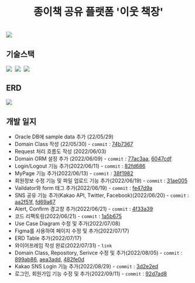 <h1 align="center">종이책 공유 플랫폼 '이웃 책장'</h1><br>
<img src="https://user-images.githubusercontent.com/72064966/175916293-2b3c29d4-e8dd-4789-bdd8-e000b523a334.PNG">

## 기술스택
<p>
  <img src="https://img.shields.io/badge/-SpringBoot-blue"/>&nbsp
  <img src="https://img.shields.io/badge/-JPA-red"/>&nbsp
  <img src="https://img.shields.io/badge/-Oracle-yellow"/>&nbsp
</p>

## ERD
<img src="https://user-images.githubusercontent.com/72064966/175916742-df00af8e-c8be-4b1e-aa9b-db9d55fe00e1.png">

## 개발 일지
* Oracle DB에 sample data 추가 (22/05/29)
* Domain Class 작성 (22/05/30) - `commit` : [74b7367](https://github.com/EUNDINI/nine_nine_on/commit/74b7367d62cf8fc33b1fa111ebb292a60d35ec27)
* Request 처리 흐름도 작성 (2022/06/03)
* Domain ORM 설정 추가 (2022/06/09) - `commit` : [77ac3aa](https://github.com/EUNDINI/nine_nine_on/pull/22/commits/77ac3aa02b037d6f062daf0c747012585bcd6414), [6047cdf](https://github.com/EUNDINI/nine_nine_on/pull/26/commits/6047cdfe6a2475ddf8001dbfa2ab747725242cfe)
* Login/Logout 기능 추가(2022/06/11) - `commit` : [82fd686](https://github.com/EUNDINI/nine_nine_on/commit/82fd6866fed3c73aecc01ef197d03cfbb433dff9)
* MyPage 기능 추가(2022/06/13) - `commit` : [38f1982](https://github.com/EUNDINI/nine_nine_on/pull/41/commits/38f198206e78774a193f6c7835c7a072afd73422)
* 회원정보 수정 기능 및 파일 업로드 기능 추가(2022/06/19) - `commit` : [31ae005](https://github.com/EUNDINI/nine_nine_on/pull/46/commits/31ae005004c87e28d9ac9bc6de6634624381c85b)
* Vaildator와 form 태그 추가(2022/06/19) - `commit` : [fe47d9a](https://github.com/EUNDINI/nine_nine_on/pull/46/commits/fe47d9a748a52ec4996c816e5f2617125aeac10e)
* SNS 공유 기능 추가(Kakao API, Twitter, Facebook)(2022/06/20) - `commit` : [aa2f51f](https://github.com/EUNDINI/nine_nine_on/pull/49/commits/aa2f51ff8d35f6630aa3f6332193938898d3e486), [fd69a67](https://github.com/EUNDINI/nine_nine_on/pull/50/commits/fd69a675254c5bd7c38f24813d8516f6b88ec4f1) 
* Alert, Confirm 경고창 추가(2022/06/21) - `commit` : [4f33a39](https://github.com/EUNDINI/nine_nine_on/pull/53/commits/4f33a3914dc6874c9c6fef024d329aab25e975b0)
* 코드 리팩토링(2022/06/21) - `commit` : [1a5b675](https://github.com/EUNDINI/nine_nine_on/pull/61/commits/1a5b675c847282db4c227bd752067847d45e113c)
* Use Case Diagram 수정 및 추가(2022/07/08)
* Figma를 사용하여 페이지 수정 및 추가(2022/07/17)
* ERD Table 추가(2022/07/17)
* 와이어프레임 작성 완료(2022/07/31) - `link`
* Domain Class, Repository, Serivce 수정 및 추가(2022/08/05) - `commit` : [899ab86](https://github.com/EUNDINI/nine_nine_on/commit/899ab86d509ef0a09245e182d35945bc5eb8076d), [aea3add](https://github.com/EUNDINI/nine_nine_on/commit/aea3addad43f9c81a3609d367d2dab8d1a077166), 
[482fe0d](https://github.com/EUNDINI/nine_nine_on/commit/482fe0df5953fce3e845dccdd6aff27d5e56a079)
* Kakao SNS Login 기능 추가(2022/08/29) - `commit` : [3d2e2ed](https://github.com/EUNDINI/nine_nine_on/commit/3d2e2ed0079e33a7f2e4d2309c2954c573659d09)
* 로그인, 회원가입 기능 수정 및 추가(2022/09/11) - `commit` : [92d7ad8](https://github.com/EUNDINI/nine_nine_on/commit/92d7ad8415e99f6f00881d68b637d3bc24900517)
